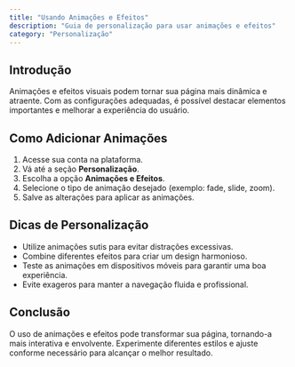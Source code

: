 ```yaml
---
title: "Usando Animações e Efeitos"
description: "Guia de personalização para usar animações e efeitos"
category: "Personalização"
---
```


## Introdução
Animações e efeitos visuais podem tornar sua página mais dinâmica e atraente. Com as configurações adequadas, é possível destacar elementos importantes e melhorar a experiência do usuário.

## Como Adicionar Animações
1. Acesse sua conta na plataforma.
2. Vá até a seção **Personalização**.
3. Escolha a opção **Animações e Efeitos**.
4. Selecione o tipo de animação desejado (exemplo: fade, slide, zoom).
5. Salve as alterações para aplicar as animações.

## Dicas de Personalização
- Utilize animações sutis para evitar distrações excessivas.
- Combine diferentes efeitos para criar um design harmonioso.
- Teste as animações em dispositivos móveis para garantir uma boa experiência.
- Evite exageros para manter a navegação fluida e profissional.

## Conclusão
O uso de animações e efeitos pode transformar sua página, tornando-a mais interativa e envolvente. Experimente diferentes estilos e ajuste conforme necessário para alcançar o melhor resultado.

